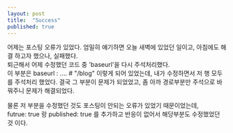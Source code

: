 ```yaml
---
layout: post
title:  "Success"
published: true
---
```


어제는 포스팅 오류가 있었다. 엄밀히 얘기하면 오늘 새벽에 있었던 일이고, 아침에도 해결 하고자 했으나, 실패했다.  
퇴근해서 어제 수정했던 코드 중 'baseurl'을 다시 주석처리했다.  
이 부분은 baseurl : .... # "/blog" 이렇게 되어 있었는데, 내가 수정하면서 저 행 모두를 주석처리 했었다. 
결국 그 부분이 문제가 되었었고, 좀 아까 경로부분만 주석으로 바꿔주니 문제가 해결되었다.

물론 저 부분을 수정했던 것도 포스팅이 안되는 오류가 있었기 때문이었는데,   
futrue: true 랑 published: true 를 추가하고 반응이 없어서 해당부분도 수정했었던 것 이다.
